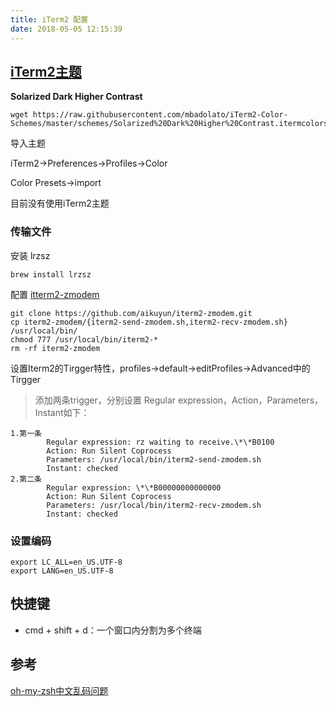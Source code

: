 ```yaml
---
title: iTerm2 配置
date: 2018-05-05 12:15:39
---
```


## [iTerm2主题](http://iterm2colorschemes.com/)

**Solarized Dark Higher Contrast**

```shell
wget https://raw.githubusercontent.com/mbadolato/iTerm2-Color-Schemes/master/schemes/Solarized%20Dark%20Higher%20Contrast.itermcolors
```

导入主题

iTerm2->Preferences->Profiles->Color

Color Presets->import

目前没有使用iTerm2主题



### 传输文件

安装 lrzsz

```shell
brew install lrzsz
```



配置 [itterm2-zmodem](https://github.com/aikuyun/iterm2-zmodem)

```shell
git clone https://github.com/aikuyun/iterm2-zmodem.git
cp iterm2-zmodem/{iterm2-send-zmodem.sh,iterm2-recv-zmodem.sh} /usr/local/bin/
chmod 777 /usr/local/bin/iterm2-*
rm -rf iterm2-zmodem
```



设置Iterm2的Tirgger特性，profiles->default->editProfiles->Advanced中的Tirgger

> 添加两条trigger，分别设置 Regular expression，Action，Parameters，Instant如下：

```
1.第一条
        Regular expression: rz waiting to receive.\*\*B0100
        Action: Run Silent Coprocess
        Parameters: /usr/local/bin/iterm2-send-zmodem.sh
        Instant: checked
2.第二条
        Regular expression: \*\*B00000000000000
        Action: Run Silent Coprocess
        Parameters: /usr/local/bin/iterm2-recv-zmodem.sh
        Instant: checked
```



### 设置编码

```
export LC_ALL=en_US.UTF-8  
export LANG=en_US.UTF-8
```



## 快捷键

- cmd + shift + d：一个窗口内分割为多个终端



## 参考

 [oh-my-zsh中文乱码问题](https://hearrain.com/2013/04/738) 